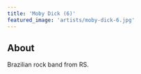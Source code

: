 ```yaml
---
title: 'Moby Dick (6)'
featured_image: 'artists/moby-dick-6.jpg'
---
```


## About

Brazilian rock band from RS.
